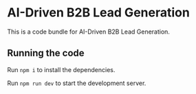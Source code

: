 
  # AI-Driven B2B Lead Generation

  This is a code bundle for AI-Driven B2B Lead Generation. 
  ## Running the code

  Run `npm i` to install the dependencies.

  Run `npm run dev` to start the development server.
  
